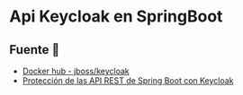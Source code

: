 # Api Keycloak en SpringBoot


## Fuente 📖
* [Docker hub - jboss/keycloak](https://hub.docker.com/r/jboss/keycloak/)
* [Protección de las API REST de Spring Boot con Keycloak
](https://ichi.pro/es/proteccion-de-las-api-rest-de-spring-boot-con-keycloak-2024551874638)
